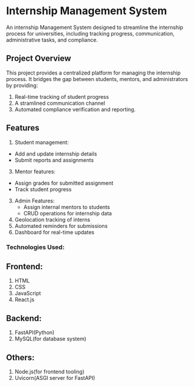 # Internship Management System
An internship Management System designed to streamline the internship process for universities, including tracking progress, communication, administrative tasks, and compliance.

## Project Overview

This project provides a centralized platform for managing the internship process. It bridges the gap between students, mentors, and administrators by providing:
1) Real-time tracking of student progress
2) A stramlined communication channel
3) Automated compliance verification and reporting.

## Features 
1) Student management:
 - Add and update internship details
 - Submit reports and assignments
3) Mentor features:
 - Assign grades for submitted assignment
 - Track student progress
3) Admin Features:
   - Assign internal mentors to students
   - CRUD operations for internship data
4) Geolocation tracking of interns
5) Automated reminders for submissions
6) Dashboard for real-time updates

### Technologies Used:
## Frontend:
1) HTML
2) CSS
3) JavaScript
4) React.js
   
## Backend:
1) FastAPI(Python)
2) MySQL(for database system)
   
## Others:
1) Node.js(for frontend tooling)
2) Uvicorn(ASGI server for FastAPI)


